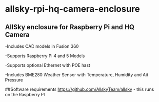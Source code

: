 # allsky-rpi-hq-camera-enclosure

## AllSky enclosure for Raspberry Pi and HQ Camera 
-Includes CAD models in Fusion 360<br>

-Supports Raspberry Pi 4 and 5 Models<br>

-Supports optional Ethernet with POE hast<br>

-Includes BME280 Weather Sensor with Temperature, Humidity and Ait Pressure<br>

##Software requirements
https://github.com/AllskyTeam/allsky - this runs on the Raspberry PI<br>
